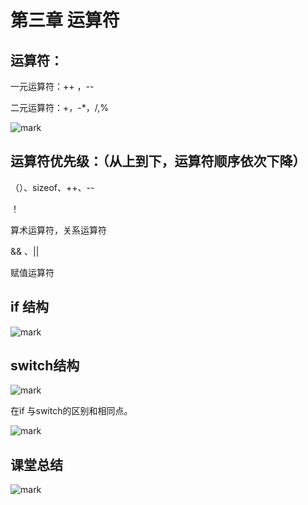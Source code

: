 # 第三章 运算符

## 运算符：

一元运算符：++ ，--

二元运算符：+，-*，/,%

![mark](http://p6yio0wew.bkt.clouddn.com/blog/180412/Fk5GBa4G4H.png)

## 运算符优先级：（从上到下，运算符顺序依次下降）

（）、sizeof、++、--

！ 

算术运算符，关系运算符

&& 、||

赋值运算符

## if 结构

![mark](http://p6yio0wew.bkt.clouddn.com/blog/180412/lCKK2dKi5D.png)

## switch结构

![mark](http://p6yio0wew.bkt.clouddn.com/blog/180412/31EdFG3mCD.png)

在if 与switch的区别和相同点。

![mark](http://p6yio0wew.bkt.clouddn.com/blog/180412/8fEfb9e1b3.png)

## 课堂总结

![mark](http://p6yio0wew.bkt.clouddn.com/blog/180412/1GKA2fhj2d.png)


